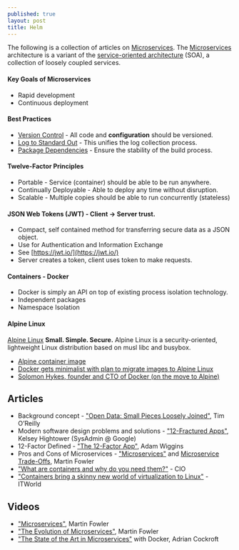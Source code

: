 ```yaml
---
published: true
layout: post
title: Helm
---
```


The following is a collection of articles on [Microservices]. The [Microservices] architecture is a variant of the 
[service-oriented architecture] (SOA), a collection of loosely coupled services.

#### Key Goals of Microservices
- Rapid development
- Continuous deployment

#### Best Practices
- [Version Control](https://12factor.net/codebase) - All code and **configuration** should be versioned.
- [Log to Standard Out](https://12factor.net/logs) - This unifies the log collection process.
- [Package Dependencies](https://12factor.net/dependencies) - Ensure the stability of the build process.

#### Twelve-Factor Principles
- Portable - Service (container) should be able to be run anywhere.
- Continually Deployable - Able to deploy any time without disruption.
- Scalable - Multiple copies should be able to run concurrently (stateless)

#### JSON Web Tokens (JWT) - Client -> Server trust.
- Compact, self contained method for transferring secure data as a JSON object.
- Use for Authentication and Information Exchange
- See [https://jwt.io/](https://jwt.io/)
- Server creates a token, client uses token to make requests.

#### Containers - Docker
- Docker is simply an API on top of existing process isolation technology.
- Independent packages
- Namespace Isolation

#### Alpine Linux
[Alpine Linux](https://alpinelinux.org/) **Small. Simple. Secure.** Alpine Linux is a security-oriented, lightweight Linux distribution based on musl libc and busybox.
- [Alpine container image](https://hub.docker.com/_/alpine/)
- [Docker gets minimalist with plan to migrate images to Alpine Linux](http://siliconangle.com/blog/2016/02/09/docker-gets-minimalist-with-plan-to-migrate-images-to-alpine-linux/)
- [Solomon Hykes, founder and CTO of Docker (on the move to Alpine)](https://news.ycombinator.com/item?id=11000827)

## Articles
- Background concept - ["Open Data: Small Pieces Loosely Joined"](http://radar.oreilly.com/2006/09/open-data-small-pieces-loosely.html), Tim O’Reilly
- Modern software design problems and solutions - ["12-Fractured Apps"](https://medium.com/@kelseyhightower/12-fractured-apps-1080c73d481c), Kelsey Hightower (SysAdmin @ Google)
- 12-Factor Defined - ["The 12-Factor App"](https://12factor.net/), Adam Wiggins
- Pros and Cons of Microservices - ["Microservices"](https://martinfowler.com/articles/microservices.html) and [Microservice Trade-Offs](https://martinfowler.com/articles/microservice-trade-offs.html), Martin Fowler
- ["What are containers and why do you need them?"](https://www.cio.com/article/2924995/software/what-are-containers-and-why-do-you-need-them.html) - CIO
- ["Containers bring a skinny new world of virtualization to Linux"](http://www.itworld.com/article/2698646/virtualization/containers-bring-a-skinny-new-world-of-virtualization-to-linux.html) - ITWorld

## Videos
- ["Microservices"](https://www.youtube.com/watch?v=wgdBVIX9ifA), Martin Fowler
- ["The Evolution of Microservices"](http://www.ustream.tv/recorded/86151804), Martin Fowler
- ["The State of the Art in Microservices"](https://www.youtube.com/watch?v=pwpxq9-uw_0) with Docker, Adrian Cockroft




[Microservices]: https://en.wikipedia.org/wiki/Microservices
[service-oriented architecture]: https://en.wikipedia.org/wiki/Service-oriented_architecture